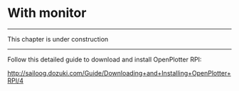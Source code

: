 # With monitor

---

This chapter is under construction

---

Follow this detailed guide to download and install OpenPlotter RPI:

http://sailoog.dozuki.com/Guide/Downloading+and+Installing+OpenPlotter+RPI/4